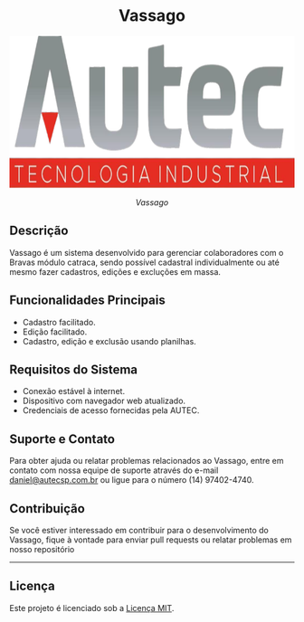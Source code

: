 <h1 style="text-align: center">Vassago</h1>

<p align="center">
    <img src="application/static/images/autec.png" alt="Selo de Vassago" width="755" height="269">
</p>
<p align="center">
    <em>Vassago</em>
</p>

## Descrição

Vassago é um sistema desenvolvido para gerenciar colaboradores com o Bravas módulo catraca, sendo possível cadastral
individualmente ou até mesmo fazer cadastros, edições e excluções em massa.

## Funcionalidades Principais

- Cadastro facilitado.
- Edição facilitado.
- Cadastro, edição e exclusão usando planilhas.

## Requisitos do Sistema

- Conexão estável à internet.
- Dispositivo com navegador web atualizado.
- Credenciais de acesso fornecidas pela AUTEC.

## Suporte e Contato

Para obter ajuda ou relatar problemas relacionados ao Vassago, entre em contato com nossa equipe de suporte através do
e-mail daniel@autecsp.com.br ou ligue para o número (14) 97402-4740.

## Contribuição

Se você estiver interessado em contribuir para o desenvolvimento do Vassago, fique à vontade para enviar pull requests
ou relatar problemas em nosso repositório

---

## Licença

Este projeto é licenciado sob a [Licença MIT](https://mit-license.org/).

